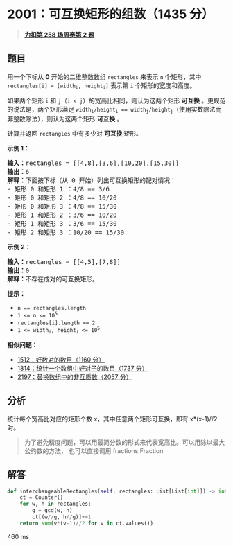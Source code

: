 # 2001：可互换矩形的组数（1435 分）


> <u>**[力扣第 258 场周赛第 2 题](https://leetcode.cn/problems/number-of-pairs-of-interchangeable-rectangles/)**</u>

## 题目

<p>用一个下标从 <strong>0</strong> 开始的二维整数数组 <code>rectangles</code> 来表示 <code>n</code> 个矩形，其中 <code>rectangles[i] = [width<sub>i</sub>, height<sub>i</sub>]</code> 表示第 <code>i</code> 个矩形的宽度和高度。</p>

<p>如果两个矩形 <code>i</code> 和 <code>j</code>（<code>i &lt; j</code>）的宽高比相同，则认为这两个矩形 <strong>可互换</strong> 。更规范的说法是，两个矩形满足 <code>width<sub>i</sub>/height<sub>i</sub> == width<sub>j</sub>/height<sub>j</sub></code>（使用实数除法而非整数除法），则认为这两个矩形 <strong>可互换</strong> 。</p>

<p>计算并返回 <code>rectangles</code> 中有多少对 <strong>可互换 </strong>矩形。</p>



<p><strong>示例 1：</strong></p>

<pre>
<strong>输入：</strong>rectangles = [[4,8],[3,6],[10,20],[15,30]]
<strong>输出：</strong>6
<strong>解释：</strong>下面按下标（从 0 开始）列出可互换矩形的配对情况：
- 矩形 0 和矩形 1 ：4/8 == 3/6
- 矩形 0 和矩形 2 ：4/8 == 10/20
- 矩形 0 和矩形 3 ：4/8 == 15/30
- 矩形 1 和矩形 2 ：3/6 == 10/20
- 矩形 1 和矩形 3 ：3/6 == 15/30
- 矩形 2 和矩形 3 ：10/20 == 15/30
</pre>

<p><strong>示例 2：</strong></p>

<pre>
<strong>输入：</strong>rectangles = [[4,5],[7,8]]
<strong>输出：</strong>0
<strong>解释：</strong>不存在成对的可互换矩形。
</pre>



<p><strong>提示：</strong></p>

<ul>
<li><code>n == rectangles.length</code></li>
<li><code>1 &lt;= n &lt;= 10<sup>5</sup></code></li>
<li><code>rectangles[i].length == 2</code></li>
<li><code>1 &lt;= width<sub>i</sub>, height<sub>i</sub> &lt;= 10<sup>5</sup></code></li>
</ul>


**相似问题：**
- [1512：好数对的数目（1160 分）](/leetcode/1512)
- [1814：统计一个数组中好对子的数目（1737 分）](/leetcode/1814)
- [2197：替换数组中的非互质数（2057 分）](/leetcode/2197)


## 分析

统计每个宽高比对应的矩形个数 x，其中任意两个矩形可互换，即有 x*(x-1)//2 对。

> 为了避免精度问题，可以用最简分数的形式来代表宽高比。可以用除以最大公约数的方法，
>也可以直接调用 fractions.Fraction

## 解答

```python
def interchangeableRectangles(self, rectangles: List[List[int]]) -> int:
    ct = Counter()
    for w, h in rectangles:
        g = gcd(w, h)
        ct[(w//g, h//g)]+=1
    return sum(v*(v-1)//2 for v in ct.values())
```
460 ms

